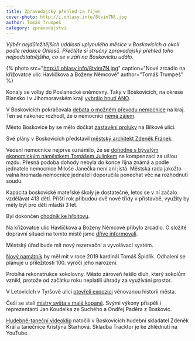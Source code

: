 ```yaml
---
title: Zpravodajský přehled za říjen
cover-photo: http://i.ohlasy.info/8tvim7Nl.jpg
author: Tomáš Trumpeš
category: zpravodajství
---
```


*Výběr nejdůležitějších událostí uplynulého měsíce v Boskovicích a okolí podle redakce Ohlasů. Přečtěte si stručný zpravodajský přehled toho nejpodstatnějšího, co se v září na Boskovicku událo.*

{% photo src="http://i.ohlasy.info/8tvim7N.jpg" caption="Nové zrcadlo na křižovatce ulic Havlíčkova a Boženy Němcové" author="Tomáš Trumpeš" %}

Konaly se volby do Poslanecké sněmovny. Taky v Boskovicích, na okrese Blansko i v Jihomoravském kraji [vyhrálo hnutí ANO](http://www.ohlasy.info/clanky/2017/10/vysledky-voleb.html).

V Boskovicích pokračovala [debata o možném převodu nemocnice](http://www.ohlasy.info/clanky/2017/10/nemocnice-anketa.html) na kraj. Ten se nakonec rozhodl, že o nemocnici [nemá zájem](http://www.ohlasy.info/clanky/2017/10/nemocnice-zustane.html).

Město Boskovice by se mělo dočkat [zastavění proluky](http://www.ohlasy.info/clanky/2017/10/proluka-koupadla.html) na Bílkově ulici.

Své plány v Boskovicích představil [městský architekt Zdeněk Fránek](http://www.ohlasy.info/clanky/2017/10/rozhovor-franek.html).

Vedení nemocnice nejprve oznámilo, že se [dohodne s bývalým ekonomickým náměstkem Tomášem Julínkem](https://blanensky.denik.cz/zpravy_region/dohoda-mezi-julinkem-a-boskovickou-nemocnici-obe-strany-zatim-mlci-20171027.html) na kompenzaci za ušlou mzdu. Přesná podoba dohody nebyla do konce října známá a podle jednatele nemocnice Miloše Janečka není ani jistá. Městská rada jakožto valná hromada nemocnice jednateli doporučila ponechat věc na rozhodnutí soudu.

Kapacita boskovické mateřské školy je dostatečné, letos se v ní začalo vzdělávat 413 dětí. Příští rok přibudou dvě nové třídy v přístavbě, využity by měly být pro děti mladší 3 let.

Byl dokončen [chodník ke hřbitovu](http://www.ohlasy.info/clanky/2017/10/novy-chodnik.html).

Na křižovatce ulic Havlíčkova a Boženy Němcové přibylo zrcadlo. O složité dopravní situaci na tomto místě jsme [dříve informovali](http://www.ohlasy.info/clanky/2017/08/doprava-havlickova.html).

Městský úřad bude mít nový rezervační a vyvolávací systém.

[Nový památník](https://blanensky.denik.cz/zpravy_region/kardinala-ucti-pamatnikem-v-jeho-rodnych-boskovicich-bude-stat-za-dva-roky-20171024.html) by měl mít v roce 2019 kardinál Tomáš Špidlík. Odhalení se plánuje u příležitosti 100. výročí jeho narození.

Probíhá rekonstrukce sokolovny. Město zároveň řešilo dluh, který sokolům vznikl, protože od začátku roku neplatili úhrady za využívání prostor.

V Letovicích v Tyršově ulici [otevřeli expozici](http://zrcadlo.net/clanky/OBRAZEM-V-Letovicich-otevreli-expozici-venovanou-historii-mesta-4462/) věnovanou historii města.

Češi se stali [mistry světa v malé kopané](http://boskovice.cz/gratulujeme-mistrum-sveta/d-31709/p1=1019). Svými výkony přispěli i reprezentanti Jan Koudelka ze Suchého a Ondřej Paděra z Boskovic.

[Hudebně-taneční videoklip](https://www.youtube.com/watch?v=wrVx5RetZpo) natočili v Boskovicích hudební skladatel Zdeněk Král a tanečnice Kristýna Štarhová. Skladba Tracktor je ke zhlédnutí na YouTube.
